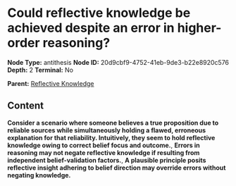 # Could reflective knowledge be achieved despite an error in higher-order reasoning?

**Node Type:** antithesis
**Node ID:** 20d9cbf9-4752-41eb-9de3-b22e8920c576
**Depth:** 2
**Terminal:** No

**Parent:** [Reflective Knowledge](reflective-knowledge.md)

## Content

**Consider a scenario where someone believes a true proposition due to reliable sources while simultaneously holding a flawed, erroneous explanation for that reliability. Intuitively, they seem to hold reflective knowledge owing to correct belief focus and outcome.**, **Errors in reasoning may not negate reflective knowledge if resulting from independent belief-validation factors.**, **A plausible principle posits reflective insight adhering to belief direction may override errors without negating knowledge.**
